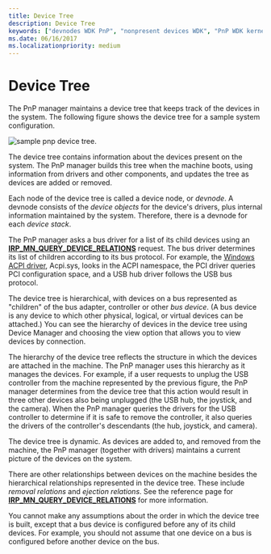 ```yaml
---
title: Device Tree
description: Device Tree
keywords: ["devnodes WDK PnP", "nonpresent devices WDK", "PnP WDK kernel , device trees", "Plug and Play WDK kernel , device trees", "removal relations WDK PnP", "ejection relations WDK PnP", "device trees WDK PnP", "trees WDK PnP", "device nodes WDK PnP", "child devices WDK PnP", "hierarchy WDK PnP", "relationships WDK PnP"]
ms.date: 06/16/2017
ms.localizationpriority: medium
---
```


# Device Tree





The PnP manager maintains a device tree that keeps track of the devices in the system. The following figure shows the device tree for a sample system configuration.

![sample pnp device tree.](images/devtree.png)

The device tree contains information about the devices present on the system. The PnP manager builds this tree when the machine boots, using information from drivers and other components, and updates the tree as devices are added or removed.

Each node of the device tree is called a device node, or *devnode*. A devnode consists of the *device objects* for the device's drivers, plus internal information maintained by the system. Therefore, there is a devnode for each *device stack*.

The PnP manager asks a bus driver for a list of its child devices using an [**IRP\_MN\_QUERY\_DEVICE\_RELATIONS**](./irp-mn-query-device-relations.md) request. The bus driver determines its list of children according to its bus protocol. For example, the [Windows ACPI driver](acpi-driver.md), Acpi.sys, looks in the ACPI namespace, the PCI driver queries PCI configuration space, and a USB hub driver follows the USB bus protocol.

The device tree is hierarchical, with devices on a bus represented as "children" of the bus adapter, controller or other *bus device*. (A bus device is any device to which other physical, logical, or virtual devices can be attached.) You can see the hierarchy of devices in the device tree using Device Manager and choosing the view option that allows you to view devices by connection.

The hierarchy of the device tree reflects the structure in which the devices are attached in the machine. The PnP manager uses this hierarchy as it manages the devices. For example, if a user requests to unplug the USB controller from the machine represented by the previous figure, the PnP manager determines from the device tree that this action would result in three other devices also being unplugged (the USB hub, the joystick, and the camera). When the PnP manager queries the drivers for the USB controller to determine if it is safe to remove the controller, it also queries the drivers of the controller's descendants (the hub, joystick, and camera).

The device tree is dynamic. As devices are added to, and removed from the machine, the PnP manager (together with drivers) maintains a current picture of the devices on the system.

There are other relationships between devices on the machine besides the hierarchical relationships represented in the device tree. These include *removal relations* and *ejection relations*. See the reference page for [**IRP\_MN\_QUERY\_DEVICE\_RELATIONS**](./irp-mn-query-device-relations.md) for more information.

You cannot make any assumptions about the order in which the device tree is built, except that a bus device is configured before any of its child devices. For example, you should not assume that one device on a bus is configured before another device on the bus.

 

